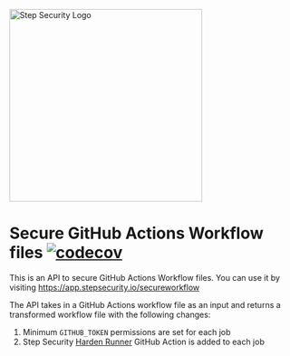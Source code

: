 <p align="left">
  <img src="https://step-security-images.s3.us-west-2.amazonaws.com/Final-Logo-06.png" alt="Step Security Logo" width="340">
</p>

# Secure GitHub Actions Workflow files [![codecov](https://codecov.io/gh/step-security/secure-workflows/branch/main/graph/badge.svg?token=02ONA6U92A)](https://codecov.io/gh/step-security/secure-workflows)

This is an API to secure GitHub Actions Workflow files. You can use it by visiting https://app.stepsecurity.io/secureworkflow

The API takes in a GitHub Actions workflow file as an input and returns a transformed workflow file with the following changes:
1. Minimum `GITHUB_TOKEN` permissions are set for each job
2. Step Security [Harden Runner](https://github.com/step-security/harden-runner) GitHub Action is added to each job

